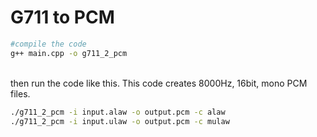 # G711 to PCM

``` bash
#compile the code
g++ main.cpp -o g711_2_pcm
```
<br>
then run the code like this. 
This code creates 8000Hz, 16bit, mono PCM files.

``` bash
./g711_2_pcm -i input.alaw -o output.pcm -c alaw
./g711_2_pcm -i input.ulaw -o output.pcm -c mulaw
```

 
